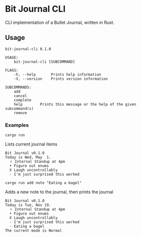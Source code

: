 # Bit Journal CLI
CLI implementation of a Bullet Journal, written in Rust.

## Usage

```
bit-journal-cli 0.1.0

USAGE:
    bit-journal-cli [SUBCOMMAND]

FLAGS:
    -h, --help       Prints help information
    -V, --version    Prints version information

SUBCOMMANDS:
    add
    cancel
    complete
    help        Prints this message or the help of the given subcommand(s)
    remove
```

### Examples

```
cargo run
```

Lists current journal items

```
Bit Journal v0.1.0
Today is Wed, May  1.
  ⚬ Internal Standup at 4pm
  • Figure out enums
  X Laugh uncontrollably
  - I'm just surprised this worked
```

```
cargo run add note "Eating a bagel"
```

Adds a new note to the journal, then prints the journal

```
Bit Journal v0.1.0
Today is Tue, Nov 19.
  ⚬ Internal Standup at 4pm
  • Figure out enums
  X Laugh uncontrollably
  - I'm just surprised this worked
  - Eating a bagel
The current mode is Normal
```